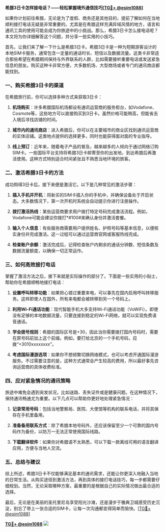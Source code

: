 **希腊3日卡怎样接电话？——轻松掌握境外通信技巧[[TG💪+ @esim1088](https://t.me/s/esim1088)]**

如果你计划前往希腊，无论是为了度假、商务还是其他目的，提前了解如何在当地顺利接打电话无疑是非常重要的。尤其是在希腊这样充满异域风情的地方，语言和通讯工具的使用可能会成为你旅途中的小挑战。那么，希腊3日卡怎么接电话呢？本文将为你详细解答这个问题，并分享一些实用的小技巧。

首先，让我们来了解一下什么是希腊3日卡。希腊3日卡是一种为短期游客设计的本地SIM卡服务，通常包含一定量的通话时长、短信以及数据流量。这类卡非常适合那些希望在希腊期间保持与外界联系的人群，比如需要接听重要电话或发送紧急信息的朋友。购买这种卡非常方便，大多数机场、大型商场或者专门的通讯商店都能找到。

### **一、购买希腊3日卡的渠道**

在希腊旅行前，你可以选择多种方式来获取3日卡：

1. **机场购买**：许多希腊国际机场都设有通讯运营商的服务柜台，如Vodafone、Cosmote等，这些地方可以直接购买到3日卡。虽然价格可能稍高，但能省去入境后寻找店铺的时间。
   
2. **城市内的通讯商店**：进入希腊后，你可以在主要城市的商业区找到通讯运营商的实体店铺。这类地点提供的选择更多，同时也能获得面对面的专业指导。

3. **线上预订**：近年来，随着电子产品的普及，越来越多的人倾向于通过网络订购SIM卡。一些国际平台支持将希腊3日卡邮寄至你的出发地，到达希腊后再激活使用。这种方式特别适合时间紧张且不熟悉当地环境的旅客。

### **二、激活希腊3日卡的方法**

成功购得3日卡后，接下来便是激活它。以下是几种常见的激活步骤：

1. **插入手机并开机**：将新买的SIM卡插入你的手机中，并确保设备处于开启状态。大多数情况下，第一次开机时系统会自动提示你进行注册操作。

2. **拨打激活热线**：某些运营商要求用户拨打特定号码完成激活流程。例如，Vodafone可能会建议你拨打*#100#来确认身份并激活套餐。

3. **输入个人信息**：有些服务商需要用户提供姓名、护照号码等基本信息，以便核实身份并完成激活。这一过程可以通过运营商官网或客服热线完成。

4. **检查账户余额**：激活完成后，记得检查账户内剩余的通话分钟数、短信条数及数据流量额度，以确保一切正常运作。

### **三、如何高效接打电话**

掌握了激活方法之后，接下来就是实际操作的部分了。下面是一些实用的小贴士，帮助你在希腊顺畅地接打电话：

1. **设置呼叫转移功能**：如果担心错过重要来电，可以事先在国内启用呼叫转移服务。这样即使人在国外，所有来电都会被转移到另一个号码上。

2. **利用Wi-Fi通话功能**：现代智能手机大多支持Wi-Fi通话功能（VoWiFi）。即使没有足够的本地数据流量，只要连接到稳定的Wi-Fi网络，就可以实现免费语音通话。

3. **学会拨号规则**：希腊的国际区号是+30，因此当你需要拨打国内号码时，需要在原号码前加上这个前缀。例如，要打给北京的一个手机号码，应拨“+3010xxxxxxxx”。

4. **考虑国际漫游选项**：如果你不想频繁切换网络模式，也可以考虑开通国际漫游服务。不过需要注意的是，这种方式通常会产生较高的费用，所以最好事先咨询运营商的具体收费标准。

### **四、应对紧急情况的通讯策略**

旅途中难免会遇到突发状况，比如迷路、丢失证件或是健康问题。在这种情况下，保持通讯畅通尤为重要。以下几点可以帮助你更好地处理紧急情况：

1. **记录常用号码**：包括当地警察局、医院、大使馆等机构的联系电话，并将其保存在手机里备用。

2. **准备备用联系方式**：除了希腊本地号码外，还应该保留至少一个可靠的国内号码作为备份，以防万一无法正常使用国际线路。

3. **下载翻译软件**：如果你对希腊语不太熟悉，可以下载一款离线可用的语言翻译应用，方便与当地人交流。

### **五、总结与建议**

综上所述，希腊3日卡不仅能够满足基本的通讯需求，还能让你更深入地融入当地的日常生活。从购买途径到激活方法，再到具体的接打电话技巧，每一步都需要仔细规划。当然，无论采取哪种方案，最重要的是根据自己的实际情况做出最合适的选择。

最后，无论是在美丽的圣托里尼岛享受阳光沙滩，还是漫步于雅典卫城感受历史沉淀，别忘了带上一张合适的SIM卡，让每一次沟通都变得简单而愉快。[[TG💪+ @esim1088](https://t.me/s/esim1088)]

**[TG💪+ @esim1088](https://t.me/s/esim1088) ![](https://i.postimg.cc/4NQfJmqS/Snipaste-2025-05-13-00-14-12.png)**
